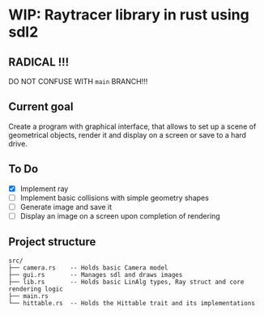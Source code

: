 # WIP: Raytracer library in rust using sdl2

## RADICAL !!!
DO NOT CONFUSE WITH `main` BRANCH!!!

## Current goal

Create a program with graphical interface, that allows to set up a scene of geometrical objects, render it and display on a screen or save to a hard drive.

## To Do

- [X] Implement ray
- [ ] Implement basic collisions with simple geometry shapes
- [ ] Generate image and save it
- [ ] Display an image on a screen upon completion of rendering

## Project structure

``` text
src/
├── camera.rs    -- Holds basic Camera model
├── gui.rs       -- Manages sdl and draws images
├── lib.rs       -- Holds basic LinAlg types, Ray struct and core rendering logic 
├── main.rs
└── hittable.rs  -- Holds the Hittable trait and its implementations
```
